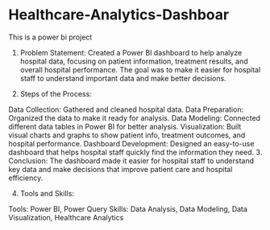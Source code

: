# Healthcare-Analytics-Dashboar
This is a power bi  project 
1. Problem Statement:
Created a Power BI dashboard to help analyze hospital data, focusing on patient information, treatment results, and overall hospital performance. The goal was to make it easier for hospital staff to understand important data and make better decisions.

2. Steps of the Process:

Data Collection: Gathered and cleaned hospital data.
Data Preparation: Organized the data to make it ready for analysis.
Data Modeling: Connected different data tables in Power BI for better analysis.
Visualization: Built visual charts and graphs to show patient info, treatment outcomes, and hospital performance.
Dashboard Development: Designed an easy-to-use dashboard that helps hospital staff quickly find the information they need.
3. Conclusion:
The dashboard made it easier for hospital staff to understand key data and make decisions that improve patient care and hospital efficiency.

4. Tools and Skills:

Tools: Power BI, Power Query
Skills: Data Analysis, Data Modeling, Data Visualization, Healthcare Analytics
